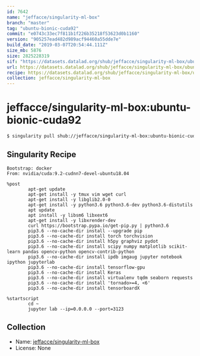 ```yaml
---
id: 7642
name: "jeffacce/singularity-ml-box"
branch: "master"
tag: "ubuntu-bionic-cuda92"
commit: "e0743c33ec7f811b1f226b35218f53623d0b1160"
version: "905257ead482d989acf94460a55dde7e"
build_date: "2019-03-07T20:54:44.111Z"
size_mb: 5876
size: 2825228319
sif: "https://datasets.datalad.org/shub/jeffacce/singularity-ml-box/ubuntu-bionic-cuda92/2019-03-07-e0743c33-905257ea/905257ead482d989acf94460a55dde7e.simg"
url: https://datasets.datalad.org/shub/jeffacce/singularity-ml-box/ubuntu-bionic-cuda92/2019-03-07-e0743c33-905257ea/
recipe: https://datasets.datalad.org/shub/jeffacce/singularity-ml-box/ubuntu-bionic-cuda92/2019-03-07-e0743c33-905257ea/Singularity
collection: jeffacce/singularity-ml-box
---
```


# jeffacce/singularity-ml-box:ubuntu-bionic-cuda92

```bash
$ singularity pull shub://jeffacce/singularity-ml-box:ubuntu-bionic-cuda92
```

## Singularity Recipe

```singularity
Bootstrap: docker
From: nvidia/cuda:9.2-cudnn7-devel-ubuntu18.04

%post
        apt-get update
        apt-get install -y tmux vim wget curl
        apt-get install -y libglib2.0-0
        apt-get install -y python3.6 python3.6-dev python3.6-distutils
        apt update
        apt install -y libsm6 libxext6
        apt-get install -y libxrender-dev
        curl https://bootstrap.pypa.io/get-pip.py | python3.6
        pip3.6 --no-cache-dir install --upgrade pip
        pip3.6 --no-cache-dir install torch torchvision
        pip3.6 --no-cache-dir install h5py graphviz pydot
        pip3.6 --no-cache-dir install scipy numpy matplotlib scikit-learn pandas opencv-python opencv-contrib-python
        pip3.6 --no-cache-dir install ipdb imgaug jupyter notebook ipython jupyterlab
        pip3.6 --no-cache-dir install tensorflow-gpu
        pip3.6 --no-cache-dir install Keras
        pip3.6 --no-cache-dir install virtualenv tqdm seaborn requests
        pip3.6 --no-cache-dir install 'tornado>=4, <6'
        pip3.6 --no-cache-dir install tensorboardX

%startscript
        cd ~
        jupyter lab --ip=0.0.0.0 --port=3123
```

## Collection

 - Name: [jeffacce/singularity-ml-box](https://github.com/jeffacce/singularity-ml-box)
 - License: None

